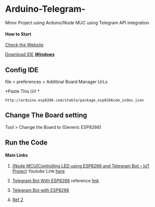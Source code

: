 # Arduino-Telegram-
Minor Project using Arduino/Node MUC using Telegram API integration  

#### How to Start
[ Check the Website](https://www.arduino.cc/)

[Download IDE](https://www.arduino.cc/en/Main/Software)
			[***Windows***](https://www.microsoft.com/store/apps/9nblggh4rsd8?ocid=badge)
      
## Config IDE
   file > preferences > Additinal Board Manager UrLs
   
*Paste This Url *

    http://arduino.esp8266.com/stable/package_esp8266com_index.json
    
  ## Change The Board setting
  Tool > Change the Board to (Generic ESP8266)
  ## Run the Code 


#### Main Links 


 1. [(Node MCU)Controlling LED using ESP8266 and Telegram Bot – IoT Project](https://electrosome.com/led-control-esp8266-telegram-bot/)
             *Youtube Link* [here](https://youtu.be/6fWS57wFEhw)
 
 2. [ Telegram Bot With ESP8266](https://www.instructables.com/id/Telegram-Bot-With-ESP8266/)
				 reference [link](https://www.hackster.io/ShebinJoseJacob/telegram-bot-with-esp8266-dbada8)

3. [Telegram Bot with ESP8266](https://create.arduino.cc/projecthub/ShebinJoseJacob/telegram-bot-with-esp8266-dbada8)
						
4. [Ref 2 ](https://www.electromaker.io/project/view/telegram-bot-with-esp8266-154)
